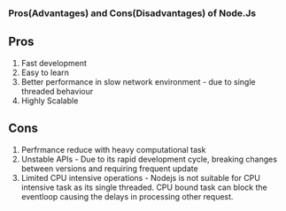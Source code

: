 ### Pros(Advantages) and Cons(Disadvantages) of Node.Js

## Pros

1) Fast development
2) Easy to learn
3) Better performance in slow network environment - due to single threaded behaviour
4) Highly Scalable

## Cons

1) Perfrmance reduce with heavy computational task
2) Unstable APIs - Due to its rapid development cycle, breaking changes between versions and requiring frequent update
3) Limited CPU intensive operations - Nodejs is not suitable for CPU intensive task as its single threaded. CPU bound task can block the eventloop causing the delays in processing other request.
